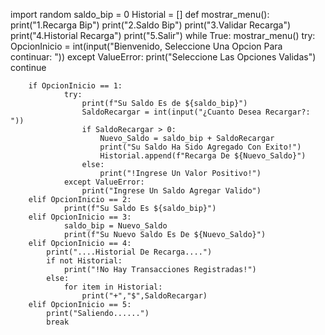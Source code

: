 import random
saldo_bip = 0
Historial = []
def mostrar_menu():
    print("1.Recarga Bip")
    print("2.Saldo Bip")
    print("3.Validar Recarga")
    print("4.Historial Recarga")
    print("5.Salir")
while True:
        mostrar_menu()
        try:
            OpcionInicio = int(input("Bienvenido, Seleccione Una Opcion Para continuar: "))
        except ValueError:
            print("Seleccione Las Opciones Validas")
            continue
        
        if OpcionInicio == 1:
                try: 
                    print(f"Su Saldo Es de ${saldo_bip}")
                    SaldoRecargar = int(input("¿Cuanto Desea Recargar?: "))
                    if SaldoRecargar > 0:
                        Nuevo_Saldo = saldo_bip + SaldoRecargar
                        print("Su Saldo Ha Sido Agregado Con Exito!")
                        Historial.append(f"Recarga De ${Nuevo_Saldo}")
                    else:
                        print("!Ingrese Un Valor Positivo!")
                except ValueError:
                    print("Ingrese Un Saldo Agregar Valido")
        elif OpcionInicio == 2:
                print(f"Su Saldo Es ${saldo_bip}")
        elif OpcionInicio == 3:
                saldo_bip = Nuevo_Saldo
                print(f"Su Nuevo Saldo Es De ${Nuevo_Saldo}")
        elif OpcionInicio == 4:
            print("....Historial De Recarga....")
            if not Historial:
                print("!No Hay Transacciones Registradas!")
            else:
                for item in Historial:
                    print("+","$",SaldoRecargar)
        elif OpcionInicio == 5:
            print("Saliendo......")
            break
